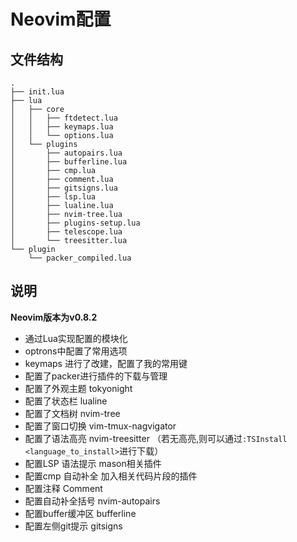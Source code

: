 # Neovim配置

## 文件结构
```
.
├── init.lua
├── lua
│   ├── core
│   │   ├── ftdetect.lua
│   │   ├── keymaps.lua
│   │   └── options.lua
│   └── plugins
│       ├── autopairs.lua
│       ├── bufferline.lua
│       ├── cmp.lua
│       ├── comment.lua
│       ├── gitsigns.lua
│       ├── lsp.lua
│       ├── lualine.lua
│       ├── nvim-tree.lua
│       ├── plugins-setup.lua
│       ├── telescope.lua
│       └── treesitter.lua
└── plugin
    └── packer_compiled.lua
```
## 说明

**Neovim版本为v0.8.2**

* 通过Lua实现配置的模块化
* optrons中配置了常用选项
* keymaps 进行了改建，配置了我的常用键
* 配置了packer进行插件的下载与管理
* 配置了外观主题 tokyonight
* 配置了状态栏 lualine
* 配置了文档树 nvim-tree
* 配置了窗口切换 vim-tmux-nagvigator
* 配置了语法高亮 nvim-treesitter （若无高亮,则可以通过`:TSInstall <language_to_install>`进行下载）
* 配置LSP 语法提示 mason相关插件
* 配置cmp 自动补全 加入相关代码片段的插件
* 配置注释 Comment
* 配置自动补全括号 nvim-autopairs
* 配置buffer缓冲区 bufferline
* 配置左侧git提示 gitsigns

